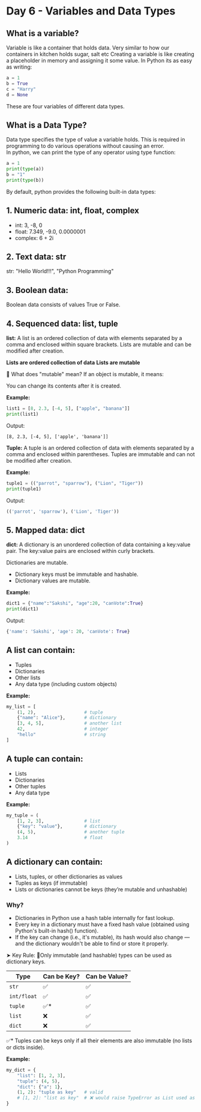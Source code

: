 
# Day 6 - Variables and Data Types
## What is a variable?
Variable is like a container that holds data. Very similar to how our containers in kitchen holds sugar, salt etc
Creating a variable is like creating a placeholder in memory and assigning it some value. In Python its as easy as writing:
```python
a = 1
b = True
c = "Harry"
d = None
```

These are four variables of different data types.

## What is a Data Type?
Data type specifies the type of value a variable holds. This is required in programming to do various operations without causing an error. \
In python, we can print the type of any operator using type function:
```python
a = 1
print(type(a))
b = "1"
print(type(b))
```
By default, python provides the following built-in data types:

## 1. Numeric data: int, float, complex


 - int: 3, -8, 0
 -    float: 7.349, -9.0, 0.0000001
 -  complex: 6 + 2i 

 ## 2. Text data: str
    

str: "Hello World!!!", "Python Programming"

## 3. Boolean data:
    

Boolean data consists of values True or False.

## 4. Sequenced data: list, tuple
    

**list:**  A list is an ordered collection of data with elements separated by a comma and enclosed within square brackets. Lists are mutable and can be modified after creation.

**Lists are ordered collection of data**
**Lists are mutable**

🔹 What does "mutable" mean?
If an object is mutable, it means:

You can change its contents after it is created.

**Example:**

```python
list1 = [8, 2.3, [-4, 5], ["apple", "banana"]]
print(list1)
```


Output:

```markup
[8, 2.3, [-4, 5], ['apple', 'banana']]
```


**Tuple:**  A tuple is an ordered collection of data with elements separated by a comma and enclosed within parentheses. Tuples are immutable and can not be modified after creation. 

**Example:**

```python
tuple1 = (("parrot", "sparrow"), ("Lion", "Tiger"))
print(tuple1)
```


Output:

```python
(('parrot', 'sparrow'), ('Lion', 'Tiger'))
```


## 5. Mapped data: dict
    

**dict:** A dictionary is an unordered collection of data containing a key:value pair. The key:value pairs are enclosed within curly brackets. 

Dictionaries are mutable.
- Dictionary keys must be immutable and hashable.
- Dictionary values are mutable.

**Example:**

```python
dict1 = {"name":"Sakshi", "age":20, "canVote":True}
print(dict1)
```


Output:

```python
{'name': 'Sakshi', 'age': 20, 'canVote': True}
```

## A list can contain:
- Tuples
- Dictionaries
- Other lists
- Any data type (including custom objects)

**Example:**

```python
my_list = [
    (1, 2),                  # tuple
    {"name": "Alice"},       # dictionary
    [3, 4, 5],               # another list
    42,                      # integer
    "hello"                  # string
]
```

## A tuple can contain:
- Lists
- Dictionaries
- Other tuples
- Any data type

**Example:**

```python
my_tuple = (
    [1, 2, 3],               # list
    {"key": "value"},        # dictionary
    (4, 5),                  # another tuple
    3.14                     # float
)
```

## A dictionary can contain:
- Lists, tuples, or other dictionaries as values
- Tuples as keys (if immutable)
- Lists or dictionaries cannot be keys (they’re mutable and unhashable)

### Why?
- Dictionaries in Python use a hash table internally for fast lookup.
- Every key in a dictionary must have a fixed hash value (obtained using Python's built-in hash() function).
- If the key can change (i.e., it's mutable), its hash would also change — and the dictionary wouldn't be able to find or store it properly.

➤ Key Rule: 🔑Only immutable (and hashable) types can be used as dictionary keys.

| Type        | Can be Key? | Can be Value? |
| ----------- | ----------- | ------------- |
| `str`       | ✅           | ✅             |
| `int/float` | ✅           | ✅             |
| `tuple`     | ✅\*         | ✅             |
| `list`      | ❌           | ✅             |
| `dict`      | ❌           | ✅             |

✅* Tuples can be keys only if all their elements are also immutable (no lists or dicts inside).

**Example:**

```python
my_dict = {
    "list": [1, 2, 3],
    "tuple": (4, 5),
    "dict": {"a": 1},
    (1, 2): "tuple as key"   # valid
    # [1, 2]: "list as key"  # ❌ would raise TypeError as List used as key
}
```
